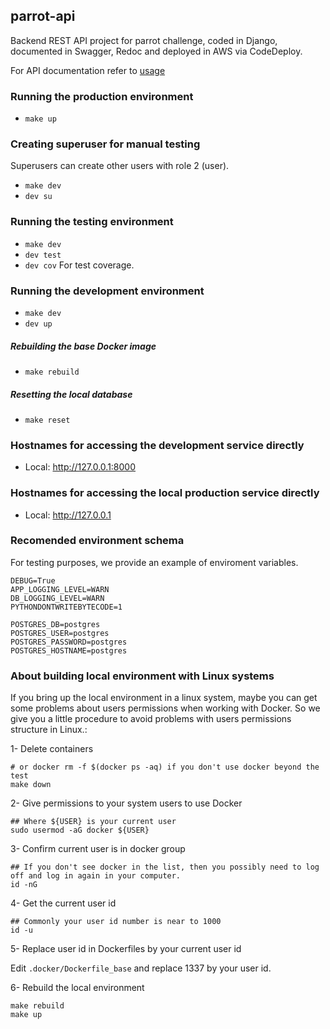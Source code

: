 ## parrot-api
Backend REST API project for parrot challenge, coded in Django,
documented in Swagger, Redoc and deployed in AWS via CodeDeploy.

For API documentation refer to [usage](https://github.com/ferrivbe/parrot-api/blob/dev/doc/usage.md)

### Running the production environment

* `make up`

### Creating superuser for manual testing
Superusers can create other users with role 2 (user).

* `make dev`
* `dev su`

### Running the testing environment

* `make dev`
* `dev test`
* `dev cov` For test coverage.

### Running the development environment

* `make dev`
* `dev up`

##### Rebuilding the base Docker image

* `make rebuild`

##### Resetting the local database

* `make reset`

### Hostnames for accessing the development service directly

* Local: http://127.0.0.1:8000

### Hostnames for accessing the local production service directly

* Local: http://127.0.0.1

### Recomended environment schema

For testing purposes, we provide an example of enviroment variables.
```
DEBUG=True
APP_LOGGING_LEVEL=WARN
DB_LOGGING_LEVEL=WARN
PYTHONDONTWRITEBYTECODE=1

POSTGRES_DB=postgres
POSTGRES_USER=postgres
POSTGRES_PASSWORD=postgres
POSTGRES_HOSTNAME=postgres
```


### About building local environment with Linux systems

If you bring up the local environment in a linux system, maybe you can get some problems about users permissions when working with Docker.
So we give you a little procedure to avoid problems with users permissions structure in Linux.:

1- Delete containers

```
# or docker rm -f $(docker ps -aq) if you don't use docker beyond the test
make down
```

2- Give permissions to your system users to use Docker

```
## Where ${USER} is your current user
sudo usermod -aG docker ${USER}
```

3- Confirm current user is in docker group

```
## If you don't see docker in the list, then you possibly need to log off and log in again in your computer.
id -nG
```


4-  Get the current user id

```
## Commonly your user id number is near to 1000
id -u
```

5- Replace user id in Dockerfiles by your current user id

Edit `.docker/Dockerfile_base` and replace 1337 by your user id.

6- Rebuild the local environment 

```
make rebuild
make up
```
